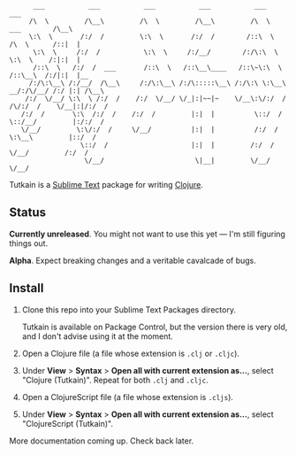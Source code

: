 ```
      ___           ___           ___           ___           ___                       ___     
     /\  \         /\__\         /\  \         /\__\         /\  \          ___        /\__\    
     \:\  \       /:/  /         \:\  \       /:/  /        /::\  \        /\  \      /::|  |   
      \:\  \     /:/  /           \:\  \     /:/__/        /:/\:\  \       \:\  \    /:|:|  |   
      /::\  \   /:/  /  ___       /::\  \   /::\__\____   /::\~\:\  \      /::\__\  /:/|:|  |__ 
     /:/\:\__\ /:/__/  /\__\     /:/\:\__\ /:/\:::::\__\ /:/\:\ \:\__\  __/:/\/__/ /:/ |:| /\__\
    /:/  \/__/ \:\  \ /:/  /    /:/  \/__/ \/_|:|~~|~    \/__\:\/:/  / /\/:/  /    \/__|:|/:/  /
   /:/  /       \:\  /:/  /    /:/  /         |:|  |          \::/  /  \::/__/         |:/:/  / 
   \/__/         \:\/:/  /     \/__/          |:|  |          /:/  /    \:\__\         |::/  /  
                  \::/  /                     |:|  |         /:/  /      \/__/         /:/  /   
                   \/__/                       \|__|         \/__/                     \/__/    
```

Tutkain is a [Sublime Text](https://www.sublimetext.com/) package for writing [Clojure](https://www.clojure.org/).

## Status

**Currently unreleased**. You might not want to use this yet — I'm still
figuring things out.

**Alpha**. Expect breaking changes and a veritable cavalcade of bugs.

## Install

1. Clone this repo into your Sublime Text Packages directory.

   Tutkain is available on Package Control, but the version there is very old, and I don't advise using it at the moment.

1. Open a Clojure file (a file whose extension is `.clj` or `.cljc`).

1. Under **View** > **Syntax** > **Open all with current extension as...**, select "Clojure (Tutkain)". Repeat for both `.clj` and `.cljc`.

1. Open a ClojureScript file (a file whose extension is `.cljs`).

1. Under **View** > **Syntax** > **Open all with current extension as...**, select "ClojureScript (Tutkain)".

More documentation coming up. Check back later.
